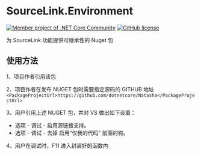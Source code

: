 # SourceLink.Environment

[![Member project of .NET Core Community](https://img.shields.io/badge/member%20project%20of-NCC-9e20c9.svg)](https://github.com/dotnetcore)
[![GitHub license](https://img.shields.io/badge/license-MIT-blue.svg)](https://raw.githubusercontent.com/dotnetcore/CAP/master/LICENSE.txt)

为 SourceLink 功能提供可继承性的 Nuget 包

## 使用方法

1、项目作者引用该包  

2、项目作者在发布 NUGET 包时需要指定源码的 GITHUB 地址 `<PackageProjectUrl>https://github.com/dotnetcore/Natasha</PackageProjectUrl>`

3、用户引用上述 NUGET 包，并对 VS 做出如下设置：  

   - 选项 - 调试 - 启用源链接支持。  
   - 选项 - 调试 - 去掉 启用”仅我的代码“ 前面的钩。  
    
4、用户在调试时，F11 进入封装好的函数内  
